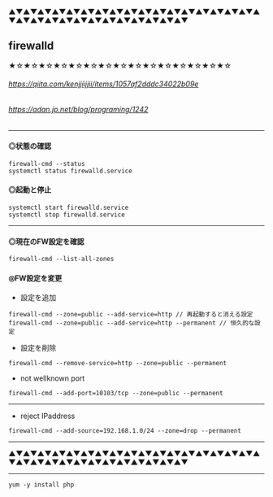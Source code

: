 ▲▼▲▼▲▼▲▼▲▼▲▼▲▼▲▼▲▼▲▼▲▼▲▼▲▼▲▼▲▼▲▼▲▼▲▼▲▼▲▼▲▼▲▼▲▼▲▼▲▼▲▼▲▼▲▼▲▼▲▼

## firewalld

★☆★☆★☆★☆★☆★☆★☆★☆★☆★☆★☆★☆★☆★☆★☆
###### https://qiita.com/kenjjiijjii/items/1057af2dddc34022b09e
###### https://adan.jp.net/blog/programing/1242
***

#### ◎状態の確認

```
firewall-cmd --status
systemctl status firewalld.service
```

#### ◎起動と停止

```
systemctl start firewalld.service
systemctl stop firewalld.service
```

***

#### ◎現在のFW設定を確認

```
firewall-cmd --list-all-zones
```

#### ◎FW設定を変更

* 設定を追加
```
firewall-cmd --zone=public --add-service=http // 再起動すると消える設定
firewall-cmd --zone=public --add-service=http --permanent // 恒久的な設定
```

* 設定を削除
```
firewall-cmd --remove-service=http --zone=public --permanent
```

* not wellknown port
```
firewall-cmd --add-port=10103/tcp --zone=public --permanent
```

***

* reject IPaddress
```
firewall-cmd --add-source=192.168.1.0/24 --zone=drop --permanent
```

***
▲▼▲▼▲▼▲▼▲▼▲▼▲▼▲▼▲▼▲▼▲▼▲▼▲▼▲▼▲▼▲▼▲▼▲▼▲▼▲▼▲▼▲▼▲▼▲▼▲▼▲▼▲▼▲▼▲▼▲▼
***

```
yum -y install php
```
